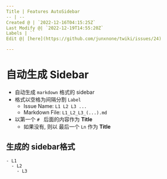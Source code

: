 ```yaml
---
Title | Features AutoSidebar
-- | --
Created @ | `2022-12-16T04:15:25Z`
Last Modify @| `2022-12-19T14:55:20Z`
Labels | ``
Edit @| [here](https://github.com/junxnone/twiki/issues/24)

---
```

# 自动生成 Sidebar


- 自动生成 `markdown` 格式的 sidebar
- 格式以空格为间隔分割 `Label` 
  - Issue Name: `L1 L2 L3 ...`
  - Markdown File: `L1_L2_L3_(...).md`
- 以第一个 `# ` 后面的内容作为 **Title**
  -  如果没有, 则以 最后一个 `Ln` 作为 **Title**


## 生成的 sidebar格式

```
- L1
  - L2
    - L3
```
